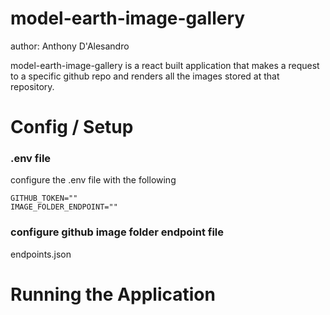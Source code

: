# model-earth-image-gallery
author: Anthony D'Alesandro  
  
model-earth-image-gallery is a react built application that makes a request to a specific github repo and renders all the images stored at that repository.

# Config / Setup
### .env file
configure the .env file with the following
```env
GITHUB_TOKEN=""
IMAGE_FOLDER_ENDPOINT=""
```
### configure github image folder endpoint file
endpoints.json 

# Running the Application
